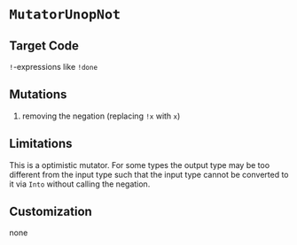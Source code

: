 # `MutatorUnopNot`

## Target Code

`!`-expressions like `!done`

## Mutations

1. removing the negation (replacing `!x` with `x`)

## Limitations

This is a optimistic mutator. For some types the output type may be too different from the input type such that the input type cannot be converted to it via `Into` without calling the negation.

## Customization

none
